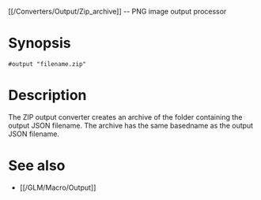 [[/Converters/Output/Zip_archive]] -- PNG image output processor

# Synopsis

~~~
#output "filename.zip"
~~~

# Description

The ZIP output converter creates an archive of the folder containing the output JSON filename. The archive has the same basedname as the output JSON filename.

# See also

* [[/GLM/Macro/Output]]
